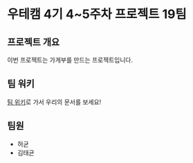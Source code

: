 # 우테캠 4기 4~5주차 프로젝트 19팀

## 프로젝트 개요

이번 프로젝트는 가게부를 만드는 프로젝트입니다.

## 팀 워키

[팀 위키](https://github.com/woowa-techcamp-2021/cashbook-19/wiki)로 가서 우리의 문서를 보세요!

## 팀원

- 허균
- 김태균